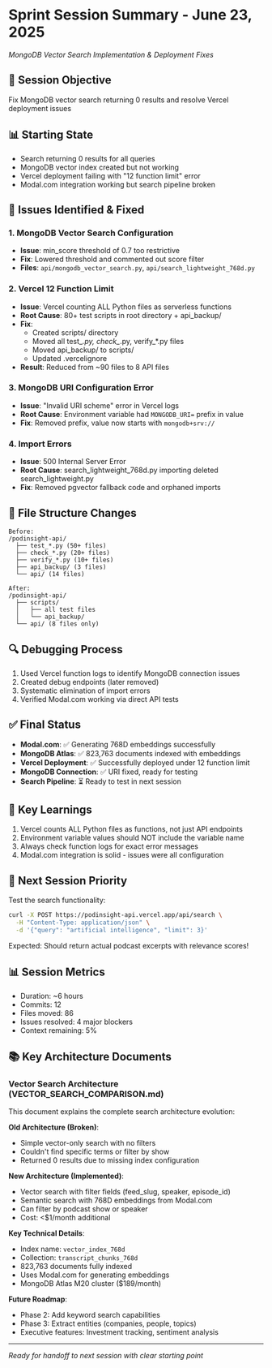 # Sprint Session Summary - June 23, 2025
*MongoDB Vector Search Implementation & Deployment Fixes*

## 🎯 Session Objective
Fix MongoDB vector search returning 0 results and resolve Vercel deployment issues

## 📊 Starting State
- Search returning 0 results for all queries
- MongoDB vector index created but not working
- Vercel deployment failing with "12 function limit" error
- Modal.com integration working but search pipeline broken

## 🔧 Issues Identified & Fixed

### 1. **MongoDB Vector Search Configuration**
- **Issue**: min_score threshold of 0.7 too restrictive
- **Fix**: Lowered threshold and commented out score filter
- **Files**: `api/mongodb_vector_search.py`, `api/search_lightweight_768d.py`

### 2. **Vercel 12 Function Limit**
- **Issue**: Vercel counting ALL Python files as serverless functions
- **Root Cause**: 80+ test scripts in root directory + api_backup/
- **Fix**:
  - Created scripts/ directory
  - Moved all test_*.py, check_*.py, verify_*.py files
  - Moved api_backup/ to scripts/
  - Updated .vercelignore
- **Result**: Reduced from ~90 files to 8 API files

### 3. **MongoDB URI Configuration Error**
- **Issue**: "Invalid URI scheme" error in Vercel logs
- **Root Cause**: Environment variable had `MONGODB_URI=` prefix in value
- **Fix**: Removed prefix, value now starts with `mongodb+srv://`

### 4. **Import Errors**
- **Issue**: 500 Internal Server Error
- **Root Cause**: search_lightweight_768d.py importing deleted search_lightweight.py
- **Fix**: Removed pgvector fallback code and orphaned imports

## 📁 File Structure Changes
```
Before:
/podinsight-api/
  ├── test_*.py (50+ files)
  ├── check_*.py (20+ files)
  ├── verify_*.py (10+ files)
  ├── api_backup/ (3 files)
  └── api/ (14 files)

After:
/podinsight-api/
  ├── scripts/
  │   ├── all test files
  │   └── api_backup/
  └── api/ (8 files only)
```

## 🔍 Debugging Process
1. Used Vercel function logs to identify MongoDB connection issues
2. Created debug endpoints (later removed)
3. Systematic elimination of import errors
4. Verified Modal.com working via direct API tests

## ✅ Final Status
- **Modal.com**: ✅ Generating 768D embeddings successfully
- **MongoDB Atlas**: ✅ 823,763 documents indexed with embeddings
- **Vercel Deployment**: ✅ Successfully deployed under 12 function limit
- **MongoDB Connection**: ✅ URI fixed, ready for testing
- **Search Pipeline**: ⏳ Ready to test in next session

## 📝 Key Learnings
1. Vercel counts ALL Python files as functions, not just API endpoints
2. Environment variable values should NOT include the variable name
3. Always check function logs for exact error messages
4. Modal.com integration is solid - issues were all configuration

## 🚀 Next Session Priority
Test the search functionality:
```bash
curl -X POST https://podinsight-api.vercel.app/api/search \
  -H "Content-Type: application/json" \
  -d '{"query": "artificial intelligence", "limit": 3}'
```

Expected: Should return actual podcast excerpts with relevance scores!

## 📊 Session Metrics
- Duration: ~6 hours
- Commits: 12
- Files moved: 86
- Issues resolved: 4 major blockers
- Context remaining: 5%

## 📚 Key Architecture Documents

### Vector Search Architecture (VECTOR_SEARCH_COMPARISON.md)
This document explains the complete search architecture evolution:

**Old Architecture (Broken)**:
- Simple vector-only search with no filters
- Couldn't find specific terms or filter by show
- Returned 0 results due to missing index configuration

**New Architecture (Implemented)**:
- Vector search with filter fields (feed_slug, speaker, episode_id)
- Semantic search with 768D embeddings from Modal.com
- Can filter by podcast show or speaker
- Cost: <$1/month additional

**Key Technical Details**:
- Index name: `vector_index_768d`
- Collection: `transcript_chunks_768d`
- 823,763 documents fully indexed
- Uses Modal.com for generating embeddings
- MongoDB Atlas M20 cluster ($189/month)

**Future Roadmap**:
- Phase 2: Add keyword search capabilities
- Phase 3: Extract entities (companies, people, topics)
- Executive features: Investment tracking, sentiment analysis

---
*Ready for handoff to next session with clear starting point*
